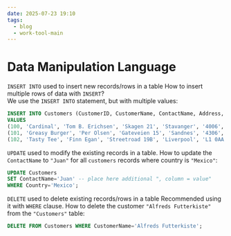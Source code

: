```yaml
---
date: 2025-07-23 19:10
tags:
  - blog
  - work-tool-main
---
```


# Data Manipulation Language

`INSERT INTO` used to insert new records/rows in a table
How to insert multiple rows of data with `INSERT`?
<br class="f">
We use the `INSERT INTO` statement, but with multiple values:
```sql
INSERT INTO Customers (CustomerID, CustomerName, ContactName, Address, City, PostalCode, Country)
VALUES
(100, 'Cardinal', 'Tom B. Erichsen', 'Skagen 21', 'Stavanger', '4006', 'Norway'),
(101, 'Greasy Burger', 'Per Olsen', 'Gateveien 15', 'Sandnes', '4306', 'Norway'),
(102, 'Tasty Tee', 'Finn Egan', 'Streetroad 19B', 'Liverpool', 'L1 0AA', 'UK');
```

`UPDATE` used to modify the existing records in a table.
How to update the `ContactName` to `"Juan"` for all `customers` records where
country is `"Mexico"`:
<br class="f">
```sql
UPDATE Customers
SET ContactName='Juan' -- place here additional ", column = value"
WHERE Country='Mexico';
```

`DELETE` used to delete existing records/rows in a table
Recommended using it with `WHERE` clause.
How to delete the customer `"Alfreds Futterkiste"` from the `"Customers"` table:
<br class="f">
```sql
DELETE FROM Customers WHERE CustomerName='Alfreds Futterkiste';
```
<!--SR:!2024-11-12,3,250-->